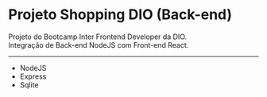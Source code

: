 # Projeto Shopping DIO (Back-end)

Projeto do Bootcamp Inter Frontend Developer da DIO.\
Integração de Back-end NodeJS com Front-end React.

---

- NodeJS
- Express
- Sqlite
